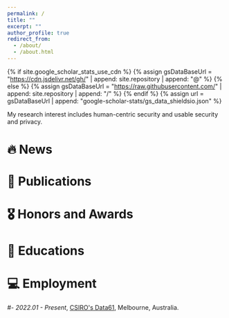 ```yaml
---
permalink: /
title: ""
excerpt: ""
author_profile: true
redirect_from: 
  - /about/
  - /about.html
---
```


{% if site.google_scholar_stats_use_cdn %}
{% assign gsDataBaseUrl = "https://cdn.jsdelivr.net/gh/" | append: site.repository | append: "@" %}
{% else %}
{% assign gsDataBaseUrl = "https://raw.githubusercontent.com/" | append: site.repository | append: "/" %}
{% endif %}
{% assign url = gsDataBaseUrl | append: "google-scholar-stats/gs_data_shieldsio.json" %}

<span class='anchor' id='about-me'></span>



My research interest includes human-centric security and usable security and privacy. 


# 🔥 News

# 📝 Publications 

# 🎖 Honors and Awards

# 📖 Educations


# 💻 Employment
#- *2022.01 - Present*, [CSIRO's Data61](https://github.com/), Melbourne, Australia.